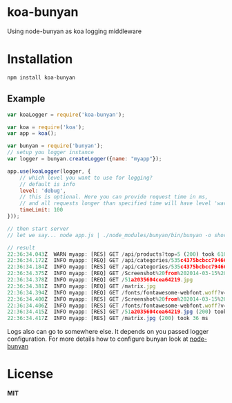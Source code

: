 koa-bunyan
==========

Using node-bunyan as koa logging middleware

# Installation

```
npm install koa-bunyan
```

## Example
```Javascript
var koaLogger = require('koa-bunyan');

var koa = require('koa');
var app = koa();

var bunyan = require('bunyan');
// setup you logger instance
var logger = bunyan.createLogger({name: "myapp"});

app.use(koaLogger(logger, {
    // which level you want to use for logging?
    // default is info
    level: 'debug',
    // this is optional. Here you can provide request time in ms,
    // and all requests longer than specified time will have level 'warn'
    timeLimit: 100
}));

// then start server
// let we say... node app.js | ./node_modules/bunyan/bin/bunyan -o short

// result
22:36:34.043Z  WARN myapp: [RES] GET /api/products?top=5 (200) took 610 ms
22:36:34.172Z  INFO myapp: [REQ] GET /api/categories/535c4375bcbcc794660b6c1d
22:36:34.184Z  INFO myapp: [RES] GET /api/categories/535c4375bcbcc794660b6c1d (200) took 12 ms
22:36:34.375Z  INFO myapp: [REQ] GET /Screenshot%20from%202014-03-15%2011:17:20.png
22:36:34.378Z  INFO myapp: [REQ] GET /51a2035604cea64219.jpg
22:36:34.381Z  INFO myapp: [REQ] GET /matrix.jpg
22:36:34.394Z  INFO myapp: [REQ] GET /fonts/fontawesome-webfont.woff?v=4.1.0
22:36:34.400Z  INFO myapp: [RES] GET /Screenshot%20from%202014-03-15%2011:17:20.png (200) took 26 ms
22:36:34.406Z  INFO myapp: [RES] GET /fonts/fontawesome-webfont.woff?v=4.1.0 (200) took 12 ms
22:36:34.415Z  INFO myapp: [RES] GET /51a2035604cea64219.jpg (200) took 38 ms
22:36:34.417Z  INFO myapp: [RES] GET /matrix.jpg (200) took 36 ms
```

Logs also can go to somewhere else. It depends on you passed logger configuration. 
For more details how to configure bunyan look at [node-bunyan](https://github.com/trentm/node-bunyan)

# License
**MIT**
